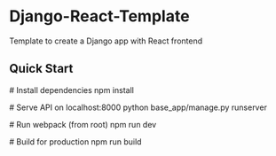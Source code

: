 # Django-React-Template
Template to create a Django app with React frontend

## Quick Start
\# Install dependencies
npm install

\# Serve API on localhost:8000
python base_app/manage.py runserver

\# Run webpack (from root)
npm run dev

\# Build for production
npm run build
